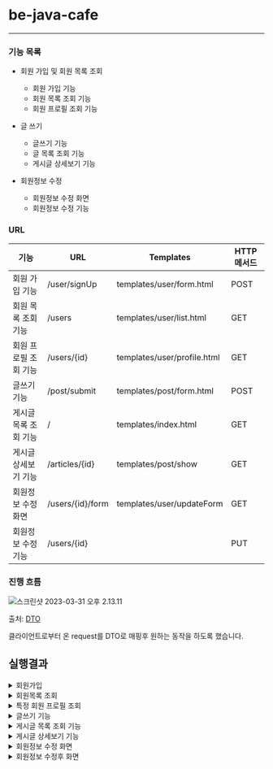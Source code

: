 # be-java-cafe


---

### 기능 목록

- 회원 가입 및 회원 목록 조회
    - 회원 가입 기능
    - 회원 목록 조회 기능
    - 회원 프로필 조회 기능

- 글 쓰기
    - 글쓰기 기능
    - 글 목록 조회 기능
    - 게시글 상세보기 기능

- 회원정보 수정
    - 회원정보 수정 화면
    - 회원정보 수정 기능

### URL

| 기능                  | URL        | Templates                   | HTTP 메서드 |
| --------------------- |------------| --------------------------- | ----------- |
| 회원 가입 기능        | /user/signUp | templates/user/form.html    | POST        |
| 회원 목록 조회 기능   | /users     | templates/user/list.html    | GET         |
| 회원 프로필 조회 기능 | /users/{id} | templates/user/profile.html | GET         |
| 글쓰기 기능           | /post/submit | templates/post/form.html    | POST        |
| 게시글 목록 조회 기능 | /          | templates/index.html        | GET         |
| 게시글 상세보기 기능  | /articles/{id} | templates/post/show         | GET         |
| 회원정보 수정 화면    | /users/{id}/form | templates/user/updateForm   | GET         |
| 회원정보 수정 기능    | /users/{id}|                             | PUT         |

### 진행 흐름

![스크린샷 2023-03-31 오후 2.13.11](https://raw.githubusercontent.com/CDBchan/Typora-img/main/img/%E1%84%89%E1%85%B3%E1%84%8F%E1%85%B3%E1%84%85%E1%85%B5%E1%86%AB%E1%84%89%E1%85%A3%E1%86%BA%202023-03-31%20%E1%84%8B%E1%85%A9%E1%84%92%E1%85%AE%202.13.11.png)

출처: [DTO](https://e-una.tistory.com/72)

클라이언트로부터 온 request를 DTO로 매핑후 원하는 동작을 하도록 했습니다.


## 실행결과

<details markdown="1">
<summary>회원가입</summary>


회원가입에 필요한 아이디,이메일,닉네임,비밀번호를 입력받는다.
![회원가입1](https://raw.githubusercontent.com/CDBchan/Typora-img/main/img/%E1%84%92%E1%85%AC%E1%84%8B%E1%85%AF%E1%86%AB%E1%84%80%E1%85%A1%E1%84%8B%E1%85%B5%E1%86%B81.png)

</details>

<details markdown="1">
<summary>회원목록 조회</summary>


회원가입 완료후 가입을한 모든 회원을 보여준다.(지금 예시는1명이지만 회원가입을 계속해서하면 회원가입한 멤버가 모두 표시됩니다!)
![회원 목록 조회](https://raw.githubusercontent.com/CDBchan/Typora-img/main/img/%E1%84%92%E1%85%AC%E1%84%8B%E1%85%AF%E1%86%AB%20%E1%84%86%E1%85%A9%E1%86%A8%E1%84%85%E1%85%A9%E1%86%A8%20%E1%84%8C%E1%85%A9%E1%84%92%E1%85%AC.png)

</details>

<details markdown="1">
<summary>특정 회원 프로필 조회</summary>


회원목록에서 특정회원의 닉네임을 누르면 해당 회원의 프로필로 갈수있다.
![특정 회원 프로필 조회](https://raw.githubusercontent.com/CDBchan/Typora-img/main/img/%E1%84%90%E1%85%B3%E1%86%A8%E1%84%8C%E1%85%A5%E1%86%BC%20%E1%84%92%E1%85%AC%E1%84%8B%E1%85%AF%E1%86%AB%20%E1%84%91%E1%85%B3%E1%84%85%E1%85%A9%E1%84%91%E1%85%B5%E1%86%AF%20%E1%84%8C%E1%85%A9%E1%84%92%E1%85%AC.png)

</details>

<details markdown="1">
<summary>글쓰기 기능</summary>


메인페이지에서 글쓰기 버튼을 통해 글을쓸수있는 form으로 이동할수있다.
![글쓰기 기능](https://raw.githubusercontent.com/CDBchan/Typora-img/main/img/%E1%84%80%E1%85%B3%E1%86%AF%E1%84%8A%E1%85%B3%E1%84%80%E1%85%B5%20%E1%84%80%E1%85%B5%E1%84%82%E1%85%B3%E1%86%BC.png)


</details>

<details markdown="1">
<summary>게시글 목록 조회 기능</summary>


글쓰기 기능이 완료된후 자동적으로 메인페이지로 가게되고 이때 메인페이지에 내가 작성한 글이 표시된다.
![게시글 목록 조회 기능](https://raw.githubusercontent.com/CDBchan/Typora-img/main/img/%E1%84%80%E1%85%A6%E1%84%89%E1%85%B5%E1%84%80%E1%85%B3%E1%86%AF%20%E1%84%86%E1%85%A9%E1%86%A8%E1%84%85%E1%85%A9%E1%86%A8%20%E1%84%8C%E1%85%A9%E1%84%92%E1%85%AC%20%E1%84%80%E1%85%B5%E1%84%82%E1%85%B3%E1%86%BC.png)


</details>


<details markdown="1">
<summary>게시글 상세보기 기능</summary>


메인페이지에서 글의 제목을 누르면 해당글의 상세 내용을 볼수있다.(지금은 제목과 내용만 업데이트 됩니다!)
![게시글 상세보기 기능2](https://raw.githubusercontent.com/CDBchan/Typora-img/main/img/%E1%84%80%E1%85%A6%E1%84%89%E1%85%B5%E1%84%80%E1%85%B3%E1%86%AF%20%E1%84%89%E1%85%A1%E1%86%BC%E1%84%89%E1%85%A6%E1%84%87%E1%85%A9%E1%84%80%E1%85%B5%20%E1%84%80%E1%85%B5%E1%84%82%E1%85%B3%E1%86%BC2.png)



</details>

<details markdown="1">
<summary>회원정보 수정 화면</summary>


특정 멤버의 프로필에 들어가 오른쪽 위 회원정보 수정 버튼을 통해 회원정보 수정 화면으로 이동할수 있다.
이때 기존비밀번호 입력란에 입력한 비밀번호와 서버 repository에 저장된 비밀번호가 다르다면 회원정보를 바꿀수 없다.
![회원정보 수정](https://raw.githubusercontent.com/CDBchan/Typora-img/main/img/%E1%84%92%E1%85%AC%E1%84%8B%E1%85%AF%E1%86%AB%E1%84%8C%E1%85%A5%E1%86%BC%E1%84%87%E1%85%A9%20%E1%84%89%E1%85%AE%E1%84%8C%E1%85%A5%E1%86%BC.png)


</details>



<details markdown="1">
<summary>회원정보 수정후 화면</summary>
회원정보를 수정하면 자동적으로 멤버리스트 페이지로 이동하고 변경된 멤버의 닉네임과 이메일을 볼수있다.
![회원정보 수정후 화면](https://raw.githubusercontent.com/CDBchan/Typora-img/main/img/%E1%84%92%E1%85%AC%E1%84%8B%E1%85%AF%E1%86%AB%E1%84%8C%E1%85%A5%E1%86%BC%E1%84%87%E1%85%A9%20%E1%84%89%E1%85%AE%E1%84%8C%E1%85%A5%E1%86%BC%E1%84%92%E1%85%AE%20%E1%84%92%E1%85%AA%E1%84%86%E1%85%A7%E1%86%AB.png)


</details>

